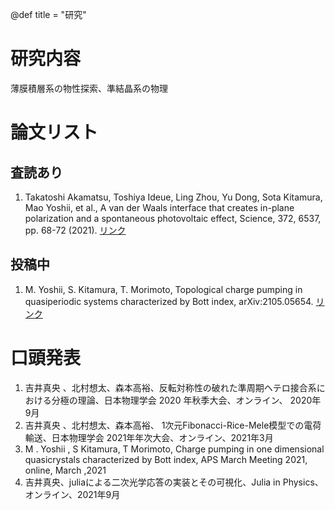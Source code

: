 @def title = "研究"

# 研究内容
薄膜積層系の物性探索、準結晶系の物理

# 論文リスト
## 査読あり
1. Takatoshi Akamatsu, Toshiya Ideue, Ling Zhou, Yu Dong, Sota Kitamura, Mao Yoshii, et al., A van der Waals interface that creates in-plane polarization and a spontaneous photovoltaic effect, Science, 372, 6537, pp. 68-72 (2021). [リンク](https://www.science.org/doi/abs/10.1126/science.aaz9146)
   

## 投稿中
1. M. Yoshii, S. Kitamura, T. Morimoto, Topological charge pumping in quasiperiodic systems characterized by Bott index, arXiv:2105.05654. [リンク](https://arxiv.org/abs/2105.05654)

# 口頭発表
1. 吉井真央 、北村想太、森本高裕、反転対称性の破れた準周期ヘテロ接合系における分極の理論、日本物理学会 2020 年秋季大会、オンライン、 2020年9月
2. 吉井真央 、北村想太、森本高裕、 1次元Fibonacci-Rice-Mele模型での電荷輸送、日本物理学会 2021年年次大会、オンライン、2021年3月
3. M . Yoshii , S Kitamura, T Morimoto, Charge pumping in one dimensional quasicrystals characterized by Bott index, APS March Meeting 2021, online, March ,2021
4. 吉井真央、juliaによる二次光学応答の実装とその可視化、Julia in Physics、オンライン、2021年9月

